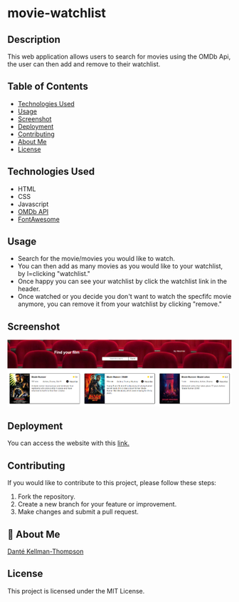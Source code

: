 # movie-watchlist

## Description

This web application allows users to search for movies using the OMDb Api, the user can then add and remove to their watchlist.

## Table of Contents

- [Technologies Used](#technology)
- [Usage](#usage)
- [Screenshot](#screenshot)
- [Deployment](#deployment)
- [Contributing](#contributing)
- [About Me](#aboutme)
- [License](#license)

## Technologies Used

- HTML
- CSS
- Javascript
- [OMDb API](https://www.omdbapi.com/)
- [FontAwesome](https://docs.fontawesome.com/)

## Usage

- Search for the movie/movies you would like to watch.
- You can then add as many movies as you would like to your watchlist, by l=clicking "watchlist."
- Once happy you can see your watchlist by click the watchlist link in the header.
- Once watched or you decide you don't want to watch the specfifc movie anymore, you can remove it from your watchlist by clicking "remove."

## Screenshot

![Movie watchlist image](/assets/movie-watchlist-img.png)

## Deployment

You can access the website with this [link.]()

## Contributing

If you would like to contribute to this project, please follow these steps:

1. Fork the repository.
2. Create a new branch for your feature or improvement.
3. Make changes and submit a pull request.

## 🚀 About Me

[Danté Kellman-Thompson](https://github.com/DKT15)

## License

This project is licensed under the MIT License.
